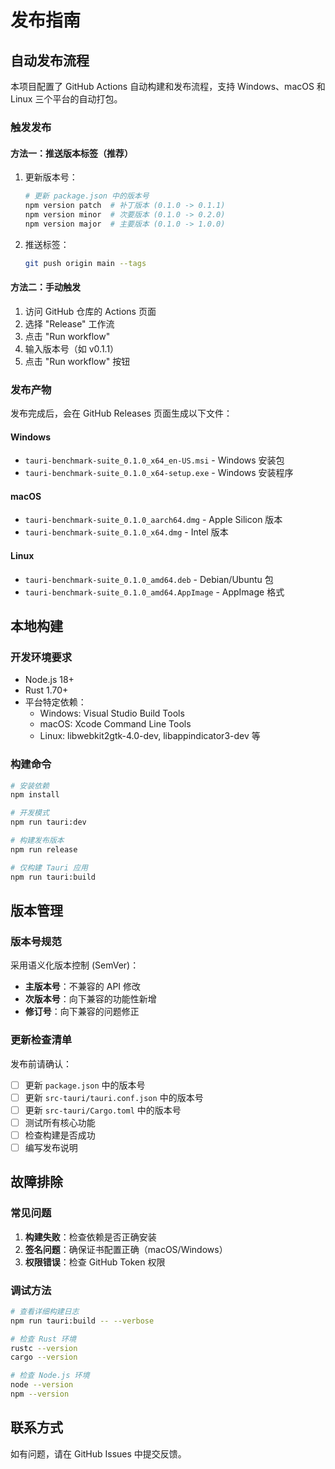 # 发布指南

## 自动发布流程

本项目配置了 GitHub Actions 自动构建和发布流程，支持 Windows、macOS 和 Linux 三个平台的自动打包。

### 触发发布

#### 方法一：推送版本标签（推荐）

1. 更新版本号：
   ```bash
   # 更新 package.json 中的版本号
   npm version patch  # 补丁版本 (0.1.0 -> 0.1.1)
   npm version minor  # 次要版本 (0.1.0 -> 0.2.0)  
   npm version major  # 主要版本 (0.1.0 -> 1.0.0)
   ```

2. 推送标签：
   ```bash
   git push origin main --tags
   ```

#### 方法二：手动触发

1. 访问 GitHub 仓库的 Actions 页面
2. 选择 "Release" 工作流
3. 点击 "Run workflow"
4. 输入版本号（如 v0.1.1）
5. 点击 "Run workflow" 按钮

### 发布产物

发布完成后，会在 GitHub Releases 页面生成以下文件：

#### Windows
- `tauri-benchmark-suite_0.1.0_x64_en-US.msi` - Windows 安装包
- `tauri-benchmark-suite_0.1.0_x64-setup.exe` - Windows 安装程序

#### macOS
- `tauri-benchmark-suite_0.1.0_aarch64.dmg` - Apple Silicon 版本
- `tauri-benchmark-suite_0.1.0_x64.dmg` - Intel 版本

#### Linux
- `tauri-benchmark-suite_0.1.0_amd64.deb` - Debian/Ubuntu 包
- `tauri-benchmark-suite_0.1.0_amd64.AppImage` - AppImage 格式

## 本地构建

### 开发环境要求

- Node.js 18+
- Rust 1.70+
- 平台特定依赖：
  - Windows: Visual Studio Build Tools
  - macOS: Xcode Command Line Tools
  - Linux: libwebkit2gtk-4.0-dev, libappindicator3-dev 等

### 构建命令

```bash
# 安装依赖
npm install

# 开发模式
npm run tauri:dev

# 构建发布版本
npm run release

# 仅构建 Tauri 应用
npm run tauri:build
```

## 版本管理

### 版本号规范

采用语义化版本控制 (SemVer)：

- **主版本号**：不兼容的 API 修改
- **次版本号**：向下兼容的功能性新增
- **修订号**：向下兼容的问题修正

### 更新检查清单

发布前请确认：

- [ ] 更新 `package.json` 中的版本号
- [ ] 更新 `src-tauri/tauri.conf.json` 中的版本号
- [ ] 更新 `src-tauri/Cargo.toml` 中的版本号
- [ ] 测试所有核心功能
- [ ] 检查构建是否成功
- [ ] 编写发布说明

## 故障排除

### 常见问题

1. **构建失败**：检查依赖是否正确安装
2. **签名问题**：确保证书配置正确（macOS/Windows）
3. **权限错误**：检查 GitHub Token 权限

### 调试方法

```bash
# 查看详细构建日志
npm run tauri:build -- --verbose

# 检查 Rust 环境
rustc --version
cargo --version

# 检查 Node.js 环境  
node --version
npm --version
```

## 联系方式

如有问题，请在 GitHub Issues 中提交反馈。